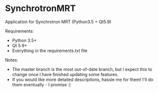 # SynchrotronMRT
Application for Synchrotron MRT (Python3.5 + Qt5.9)

Requirements:
- Python 3.5+
- Qt 5.9+
- Everything in the requirements.txt file

Notes: 
- The master branch is the most out-of-date branch, but I expect this to change once I have finished updating some features.
- If you would like more detailed descriptions, hassle me for them! I'll do them eventually - I promise :)
